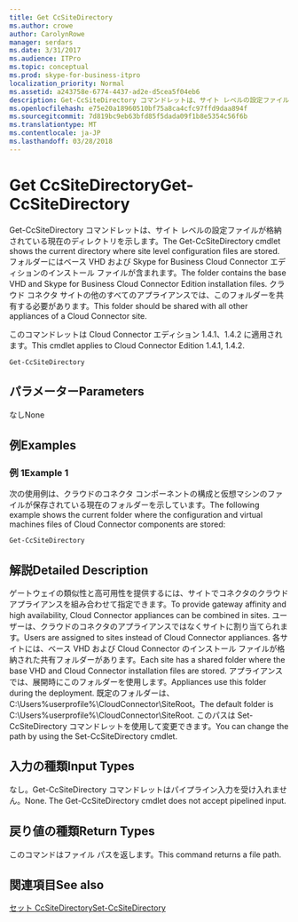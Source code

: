 ```yaml
---
title: Get CcSiteDirectory
ms.author: crowe
author: CarolynRowe
manager: serdars
ms.date: 3/31/2017
ms.audience: ITPro
ms.topic: conceptual
ms.prod: skype-for-business-itpro
localization_priority: Normal
ms.assetid: a243758e-6774-4437-ad2e-d5cea5f04eb6
description: Get-CcSiteDirectory コマンドレットは、サイト レベルの設定ファイルが格納されている現在のディレクトリを示します。 フォルダーにはベース VHD および Skype for Business Cloud Connector エディションのインストール ファイルが含まれます。 クラウド コネクタ サイトの他のすべてのアプライアンスでは、このフォルダーを共有する必要があります。
ms.openlocfilehash: e75e20a18960510bf75a8ca4cfc97ffd9daa894f
ms.sourcegitcommit: 7d819bc9eb63bfd85f5dada09f1b8e5354c56f6b
ms.translationtype: MT
ms.contentlocale: ja-JP
ms.lasthandoff: 03/28/2018
---
```

# <a name="get-ccsitedirectory"></a><span data-ttu-id="8d43e-105">Get CcSiteDirectory</span><span class="sxs-lookup"><span data-stu-id="8d43e-105">Get-CcSiteDirectory</span></span>
 
<span data-ttu-id="8d43e-106">Get-CcSiteDirectory コマンドレットは、サイト レベルの設定ファイルが格納されている現在のディレクトリを示します。</span><span class="sxs-lookup"><span data-stu-id="8d43e-106">The Get-CcSiteDirectory cmdlet shows the current directory where site level configuration files are stored.</span></span> <span data-ttu-id="8d43e-107">フォルダーにはベース VHD および Skype for Business Cloud Connector エディションのインストール ファイルが含まれます。</span><span class="sxs-lookup"><span data-stu-id="8d43e-107">The folder contains the base VHD and Skype for Business Cloud Connector Edition installation files.</span></span> <span data-ttu-id="8d43e-108">クラウド コネクタ サイトの他のすべてのアプライアンスでは、このフォルダーを共有する必要があります。</span><span class="sxs-lookup"><span data-stu-id="8d43e-108">This folder should be shared with all other appliances of a Cloud Connector site.</span></span>
  
<span data-ttu-id="8d43e-109">このコマンドレットは Cloud Connector エディション 1.4.1、1.4.2 に適用されます。</span><span class="sxs-lookup"><span data-stu-id="8d43e-109">This cmdlet applies to Cloud Connector Edition 1.4.1, 1.4.2.</span></span>
  
```
Get-CcSiteDirectory
```

## <a name="parameters"></a><span data-ttu-id="8d43e-110">パラメーター</span><span class="sxs-lookup"><span data-stu-id="8d43e-110">Parameters</span></span>

<span data-ttu-id="8d43e-111">なし</span><span class="sxs-lookup"><span data-stu-id="8d43e-111">None</span></span>
  
## <a name="examples"></a><span data-ttu-id="8d43e-112">例</span><span class="sxs-lookup"><span data-stu-id="8d43e-112">Examples</span></span>
<span data-ttu-id="8d43e-113"><a name="Examples"> </a></span><span class="sxs-lookup"><span data-stu-id="8d43e-113"></span></span>

### <a name="example-1"></a><span data-ttu-id="8d43e-114">例 1</span><span class="sxs-lookup"><span data-stu-id="8d43e-114">Example 1</span></span>

<span data-ttu-id="8d43e-115">次の使用例は、クラウドのコネクタ コンポーネントの構成と仮想マシンのファイルが保存されている現在のフォルダーを示しています。</span><span class="sxs-lookup"><span data-stu-id="8d43e-115">The following example shows the current folder where the configuration and virtual machines files of Cloud Connector components are stored:</span></span>
  
```
Get-CcSiteDirectory
```

## <a name="detailed-description"></a><span data-ttu-id="8d43e-116">解説</span><span class="sxs-lookup"><span data-stu-id="8d43e-116">Detailed Description</span></span>
<span data-ttu-id="8d43e-117"><a name="DetailedDescription"> </a></span><span class="sxs-lookup"><span data-stu-id="8d43e-117"></span></span>

<span data-ttu-id="8d43e-118">ゲートウェイの類似性と高可用性を提供するには、サイトでコネクタのクラウド アプライアンスを組み合わせて指定できます。</span><span class="sxs-lookup"><span data-stu-id="8d43e-118">To provide gateway affinity and high availability, Cloud Connector appliances can be combined in sites.</span></span> <span data-ttu-id="8d43e-119">ユーザーは、クラウドのコネクタのアプライアンスではなくサイトに割り当てられます。</span><span class="sxs-lookup"><span data-stu-id="8d43e-119">Users are assigned to sites instead of Cloud Connector appliances.</span></span> <span data-ttu-id="8d43e-120">各サイトには、ベース VHD および Cloud Connector のインストール ファイルが格納された共有フォルダーがあります。</span><span class="sxs-lookup"><span data-stu-id="8d43e-120">Each site has a shared folder where the base VHD and Cloud Connector installation files are stored.</span></span> <span data-ttu-id="8d43e-121">アプライアンスでは、展開時にこのフォルダーを使用します。</span><span class="sxs-lookup"><span data-stu-id="8d43e-121">Appliances use this folder during the deployment.</span></span> <span data-ttu-id="8d43e-122">既定のフォルダーは、C:\Users\%userprofile%\CloudConnector\SiteRoot。</span><span class="sxs-lookup"><span data-stu-id="8d43e-122">The default folder is C:\Users\%userprofile%\CloudConnector\SiteRoot.</span></span> <span data-ttu-id="8d43e-123">このパスは Set-CcSiteDirectory コマンドレットを使用して変更できます。</span><span class="sxs-lookup"><span data-stu-id="8d43e-123">You can change the path by using the Set-CcSiteDirectory cmdlet.</span></span>
  
## <a name="input-types"></a><span data-ttu-id="8d43e-124">入力の種類</span><span class="sxs-lookup"><span data-stu-id="8d43e-124">Input Types</span></span>
<span data-ttu-id="8d43e-125"><a name="InputTypes"> </a></span><span class="sxs-lookup"><span data-stu-id="8d43e-125"></span></span>

<span data-ttu-id="8d43e-p104">なし。Get-CcSiteDirectory コマンドレットはパイプライン入力を受け入れません。</span><span class="sxs-lookup"><span data-stu-id="8d43e-p104">None. The Get-CcSiteDirectory cmdlet does not accept pipelined input.</span></span>
  
## <a name="return-types"></a><span data-ttu-id="8d43e-128">戻り値の種類</span><span class="sxs-lookup"><span data-stu-id="8d43e-128">Return Types</span></span>
<span data-ttu-id="8d43e-129"><a name="ReturnTypes"> </a></span><span class="sxs-lookup"><span data-stu-id="8d43e-129"></span></span>

<span data-ttu-id="8d43e-130">このコマンドはファイル パスを返します。</span><span class="sxs-lookup"><span data-stu-id="8d43e-130">This command returns a file path.</span></span>
  
## <a name="see-also"></a><span data-ttu-id="8d43e-131">関連項目</span><span class="sxs-lookup"><span data-stu-id="8d43e-131">See also</span></span>
<span data-ttu-id="8d43e-132"><a name="ReturnTypes"> </a></span><span class="sxs-lookup"><span data-stu-id="8d43e-132"></span></span>

[<span data-ttu-id="8d43e-133">セット CcSiteDirectory</span><span class="sxs-lookup"><span data-stu-id="8d43e-133">Set-CcSiteDirectory</span></span>](set-ccsitedirectory.md)
  

